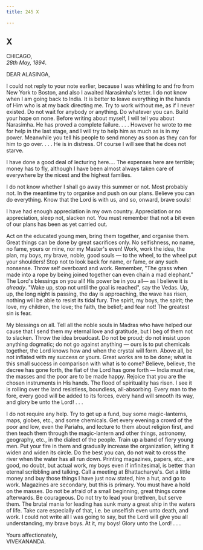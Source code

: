 ```yaml
---
title: 245 X

---
```

  

  


## X

CHICAGO,  
*28th May, 1894*.

DEAR ALASINGA,

I could not reply to your note earlier, because I was whirling to and
fro from New York to Boston, and also I awaited Narasimha's letter. I do
not know when I am going back to India. It is better to leave everything
in the hands of Him who is at my back directing me. Try to work without
me, as if I never existed. Do not wait for anybody or anything. Do
whatever you can. Build your hope on none. Before writing about myself,
I will tell you about Narasimha. He has proved a complete failure. . . .
However he wrote to me for help in the last stage, and I will try to
help him as much as is in my power. Meanwhile you tell his people to
send money as soon as they can for him to go over. . . . He is in
distress. Of course I will see that he does not starve.

I have done a good deal of lecturing here.... The expenses here are
terrible; money has to fly, although I have been almost always taken
care of everywhere by the nicest and the highest families.

I do not know whether I shall go away this summer or not. Most probably
not. In the meantime try to organise and push on our plans. Believe you
can do everything. Know that the Lord is with us, and so, onward, brave
souls!

I have had enough appreciation in my own country. Appreciation or no
appreciation, sleep not, slacken not. You must remember that not a bit
even of our plans has been as yet carried out.

Act on the educated young men, bring them together, and organise them.
Great things can be done by great sacrifices only. No selfishness, no
name, no fame, yours or mine, nor my Master's even! Work, work the idea,
the plan, my boys, my brave, noble, good souls — to the wheel, to the
wheel put your shoulders! Stop not to look back for name, or fame, or
any such nonsense. Throw self overboard and work. Remember, "The grass
when made into a rope by being joined together can even chain a mad
elephant." The Lord's blessings on you all! His power be in you all— as
I believe it is *already*. "Wake up, stop not until the goal is
reached", say the Vedas. Up, up, the long night is passing, the day is
approaching, the wave has risen, nothing will be able to resist its
tidal fury. The spirit, my boys, the spirit; the love, my children, the
love; the faith, the belief; and fear not! The greatest sin is fear.

My blessings on all. Tell all the noble souls in Madras who have helped
our cause that I send them my eternal love and gratitude, but I beg of
them not to slacken. Throw the idea broadcast. Do not be proud; do not
insist upon anything dogmatic; do not go against anything — ours is to
put chemicals together, the Lord knows how and when the crystal will
form. Above all, be not inflated with my success or yours. Great works
are to be done; what is this small success in comparison with what is to
come? Believe, believe, the decree has gone forth, the fiat of the Lord
has gone forth — India must rise, the masses and the poor are to be made
happy. Rejoice that you are the chosen instruments in His hands. The
flood of spirituality has risen. I see it is rolling over the land
resistless, boundless, all-absorbing. Every man to the fore, every good
will be added to its forces, every hand will smooth its way, and glory
be unto the Lord! . . .

I do not require any help. Try to get up a fund, buy some
magic-lanterns, maps, globes, etc., and some chemicals. Get every
evening a crowd of the poor and low, even the Pariahs, and lecture to
them about religion first, and then teach them through the magic-lantern
and other things, astronomy, geography, etc., in the dialect of the
people. Train up a band of fiery young men. Put your fire in them and
gradually increase the organization, letting it widen and widen its
circle. Do the best you can, do not wait to cross the river when the
water has all run down. Printing magazines, papers, etc., are good, no
doubt, but actual work, my boys even if infinitesimal, is better than
eternal scribbling and talking. Call a meeting at Bhattacharya's. Get a
little money and buy those things I have just now stated, hire a hut,
and go to work. Magazines are secondary, but this is primary. You must
have a hold on the masses. Do not be afraid of a small beginning, great
things come afterwards. Be courageous. Do not try to lead your brethren,
but serve them. The brutal mania for leading has sunk many a great ship
in the waters of life. Take care especially of that, i.e. be unselfish
even unto death, and work. I could not write all I was going to say, but
the Lord will give you all understanding, my brave boys. At it, my boys!
Glory unto the Lord! . . .

Yours affectionately,  
VIVEKANANDA.